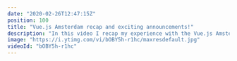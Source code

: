 ```yaml
---
date: "2020-02-26T12:47:15Z"
position: 100
title: "Vue.js Amsterdam recap and exciting announcements!"
description: "In this video I recap my experience with the Vue.js Amsterdam conference and I make an exciting announcement for future collaborations on this channel. Watch until the end to find out!\n\nA recap of the talks: https://medium.com/jeff-tech/my-top-5-talks-from-vue-js-amsterdam-2020-d56b1b62f1a1\n\nMy slides: https://slides.com/timbenniks/team-first-3\n\nFollow me here:\nWebsite: https://timbenniks.nl/\nTwitter: https://twitter.com/timbenniks\nGithub: https://github.com/timbenniks\n\n#vuejsamsterdam #conference #announcements"
image: "https://i.ytimg.com/vi/bOBY5h-r1hc/maxresdefault.jpg"
videoId: "bOBY5h-r1hc"
---
```


